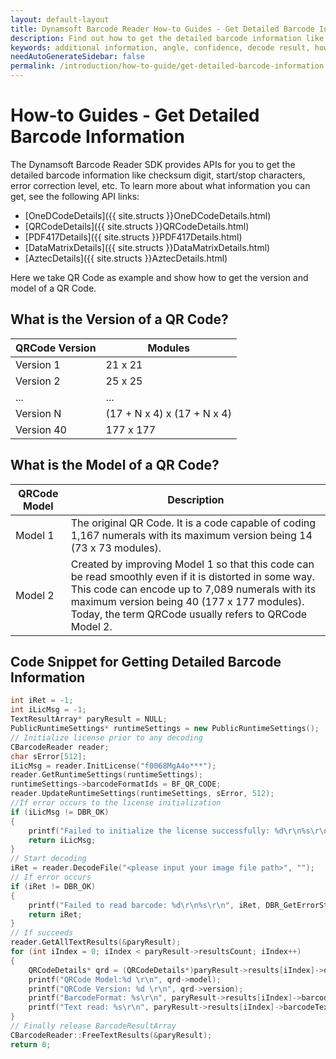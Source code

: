 ```yaml
---
layout: default-layout
title: Dynamsoft Barcode Reader How-to Guides - Get Detailed Barcode Information
description: Find out how to get the detailed barcode information like checksum digit, start/stop characters, error correction level, etc.
keywords: additional information, angle, confidence, decode result, how-to guides
needAutoGenerateSidebar: false
permalink: /introduction/how-to-guide/get-detailed-barcode-information.html
---
```



# How-to Guides - Get Detailed Barcode Information

The Dynamsoft Barcode Reader SDK provides APIs for you to get the detailed barcode information like checksum digit, start/stop characters, error correction level, etc. To learn more about what information you can get, see the following API links:    

- [OneDCodeDetails]({{ site.structs }}OneDCodeDetails.html)
- [QRCodeDetails]({{ site.structs }}QRCodeDetails.html)
- [PDF417Details]({{ site.structs }}PDF417Details.html)
- [DataMatrixDetails]({{ site.structs }}DataMatrixDetails.html)
- [AztecDetails]({{ site.structs }}AztecDetails.html)



Here we take QR Code as example and show how to get the version and model of a QR Code.   


## What is the Version of a QR Code?

| QRCode Version | Modules |
|----------------|---------|
| Version 1 | 21 x 21 | 
| Version 2 | 25 x 25 | 
| ... | ... | 
| Version N | (17 + N x 4) x (17 + N x 4) | 
| Version 40 | 177 x 177 | 



## What is the Model of a QR Code?

| QRCode Model | Description |
|--------------|---------|
| Model 1 | The original QR Code. It is a code capable of coding 1,167 numerals with its maximum version being 14 (73 x 73 modules). | 
| Model 2 | Created by improving Model 1 so that this code can be read smoothly even if it is distorted in some way. This code can encode up to 7,089 numerals with its maximum version being 40 (177 x 177 modules). Today, the term QRCode usually refers to QRCode Model 2. | 

## Code Snippet for Getting Detailed Barcode Information

```cpp
int iRet = -1;
int iLicMsg = -1;
TextResultArray* paryResult = NULL;
PublicRuntimeSettings* runtimeSettings = new PublicRuntimeSettings();
// Initialize license prior to any decoding
CBarcodeReader reader;
char sError[512];
iLicMsg = reader.InitLicense("f0068MgA4o***");
reader.GetRuntimeSettings(runtimeSettings);
runtimeSettings->barcodeFormatIds = BF_QR_CODE;
reader.UpdateRuntimeSettings(runtimeSettings, sError, 512);
//If error occurs to the license initialization
if (iLicMsg != DBR_OK)
{
    printf("Failed to initialize the license successfully: %d\r\n%s\r\n", iLicMsg, DBR_GetErrorString(iLicMsg));
    return iLicMsg;
}
// Start decoding
iRet = reader.DecodeFile("<please input your image file path>", "");
// If error occurs
if (iRet != DBR_OK)
{
    printf("Failed to read barcode: %d\r\n%s\r\n", iRet, DBR_GetErrorString(iRet));
    return iRet;
}
// If succeeds
reader.GetAllTextResults(&paryResult);
for (int iIndex = 0; iIndex < paryResult->resultsCount; iIndex++)
{
    QRCodeDetails* qrd = (QRCodeDetails*)paryResult->results[iIndex]->detailedResult;
    printf("QRCode Model:%d \r\n", qrd->model);
    printf("QRCode Version: %d \r\n", qrd->version);
    printf("BarcodeFormat: %s\r\n", paryResult->results[iIndex]->barcodeFormatString);
    printf("Text read: %s\r\n", paryResult->results[iIndex]->barcodeText);
}
// Finally release BarcodeResultArray
CBarcodeReader::FreeTextResults(&paryResult);
return 0;
```


